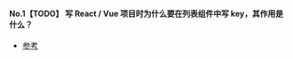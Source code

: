 #### No.1【TODO】 写 React / Vue 项目时为什么要在列表组件中写 key，其作用是什么？
* [参考](https://www.zhihu.com/question/61064119/answer/766607894)